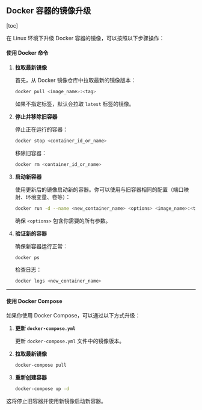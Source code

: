 ## Docker 容器的镜像升级

[toc]

在 Linux 环境下升级 Docker 容器的镜像，可以按照以下步骤操作：

#### 使用 Docker 命令

1. **拉取最新镜像**

   首先，从 Docker 镜像仓库中拉取最新的镜像版本：

   ```bash
   docker pull <image_name>:<tag>
   ```

   如果不指定标签，默认会拉取 `latest` 标签的镜像。

2. **停止并移除旧容器**

   停止正在运行的容器：

   ```bash
   docker stop <container_id_or_name>
   ```

   移除旧容器：

   ```bash
   docker rm <container_id_or_name>
   ```

3. **启动新容器**

   使用更新后的镜像启动新的容器。你可以使用与旧容器相同的配置（端口映射、环境变量、卷等）：

   ```bash
   docker run -d --name <new_container_name> <options> <image_name>:<tag>
   ```

   确保 `<options>` 包含你需要的所有参数。

4. **验证新的容器**

   确保新容器运行正常：

   ```bash
   docker ps
   ```

   检查日志：

   ```bash
   docker logs <new_container_name>
   ```

----

#### 使用 Docker Compose

如果你使用 Docker Compose，可以通过以下方式升级：

1. **更新 `docker-compose.yml`**

   更新 `docker-compose.yml` 文件中的镜像版本。

2. **拉取最新镜像**

   ```bash
   docker-compose pull
   ```

3. **重新创建容器**

   ```bash
   docker-compose up -d
   ```

这将停止旧容器并使用新镜像启动新容器。